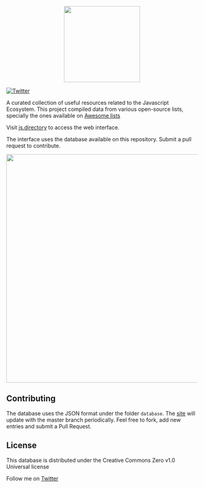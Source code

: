 <p align="center"><img src="https://firebasestorage.googleapis.com/v0/b/js-directory.appspot.com/o/logo.svg?alt=media&token=c705a75c-152c-483c-b9ab-4fe0ae64d09b" width="200"/></p>

[![Twitter](https://img.shields.io/twitter/url/https/twitter.com/fold_left.svg?style=social&label=Follow%20%40geraldoramos)](https://twitter.com/geraldoramos)

A curated collection of useful resources related to the Javascript Ecosystem. This project compiled data from various open-source lists, specially the ones available on [Awesome lists](https://github.com/sindresorhus/awesome)

Visit [js.directory](https://js.directory) to access the web interface.

The interface uses the database available on this repository. Submit a pull request to contribute.

<p align="center"><img src="https://firebasestorage.googleapis.com/v0/b/js-directory.appspot.com/o/demogh.gif?alt=media&token=963f022a-eeb3-4079-a228-93e48a1c30bb" width="600"/></p>

## Contributing

The database uses the JSON format under the folder `database`. The [site](https://js.directory) will update with the master branch periodically. Feel free to fork, add new entries and submit a Pull Request.


## License
This database is distributed under the Creative Commons Zero v1.0 Universal license

Follow me on [Twitter](http://twitter.com/geraldoramos)
